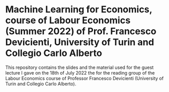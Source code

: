 # Machine Learning for Economics, course of Labour Economics (Summer 2022) of Prof. Francesco Devicienti, University of Turin and Collegio Carlo Alberto

This repository contains the slides and the material used for the guest lecture I gave on the 18th of July 2022 the  for the reading group of the Labour Economics course of Professor Francesco Devicienti (University of Turin and Collegio Carlo Alberto).

